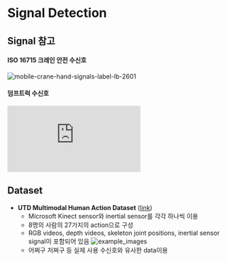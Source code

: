 # Signal Detection

## Signal 참고

#### ISO 16715 크레인 안전 수신호
![mobile-crane-hand-signals-label-lb-2601](https://user-images.githubusercontent.com/54068348/67183194-dcf74e00-f41b-11e9-9a53-47ed2c752b0e.png)


#### 덤프트럭 수신호
![Dump Truck Hand Signals.pdf](https://github.com/kim-seoyoung/bestsafe/files/3749406/Dump.Truck.Hand.Signals.pdf)

## Dataset
* **UTD Multimodal Human Action Dataset** ([link](https://personal.utdallas.edu/~kehtar/UTD-MHAD.html))
  - Microsoft Kinect sensor와 inertial sensor를 각각 하나씩 이용
  - 8명의 사람의 27가지의 action으로 구성
  - RGB videos, depth videos, skeleton joint positions, inertial sensor signal이 포함되어 있음
  ![example_images](https://user-images.githubusercontent.com/52961246/67183193-dcf74e00-f41b-11e9-924e-9c66ff348eb9.png)
  - 어쩌구 저쩌구 등 실제 사용 수신호와 유사한 data이용 


